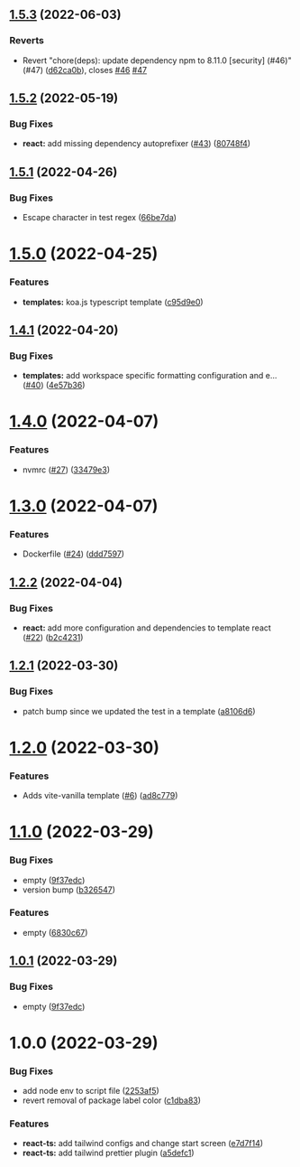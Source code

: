 ## [1.5.3](https://github.com/Iteam1337/templates/compare/v1.5.2...v1.5.3) (2022-06-03)


### Reverts

* Revert "chore(deps): update dependency npm to 8.11.0 [security] (#46)" (#47) ([d62ca0b](https://github.com/Iteam1337/templates/commit/d62ca0bc7e8f55d2cc18b87f6abf39582798b3db)), closes [#46](https://github.com/Iteam1337/templates/issues/46) [#47](https://github.com/Iteam1337/templates/issues/47)

## [1.5.2](https://github.com/Iteam1337/templates/compare/v1.5.1...v1.5.2) (2022-05-19)


### Bug Fixes

* **react:** add missing dependency autoprefixer ([#43](https://github.com/Iteam1337/templates/issues/43)) ([80748f4](https://github.com/Iteam1337/templates/commit/80748f42ddc9b5f6212cbe173ddc2b8a72828001))

## [1.5.1](https://github.com/Iteam1337/templates/compare/v1.5.0...v1.5.1) (2022-04-26)


### Bug Fixes

* Escape character in test regex ([66be7da](https://github.com/Iteam1337/templates/commit/66be7da6637150503f48c7e6964a7a73d13fb154))

# [1.5.0](https://github.com/Iteam1337/templates/compare/v1.4.1...v1.5.0) (2022-04-25)


### Features

* **templates:** koa.js typescript template ([c95d9e0](https://github.com/Iteam1337/templates/commit/c95d9e0be4c1fac30541fb3649fcdcdb0cf4d4d6))

## [1.4.1](https://github.com/Iteam1337/templates/compare/v1.4.0...v1.4.1) (2022-04-20)


### Bug Fixes

* **templates:** add workspace specific formatting configuration and e… ([#40](https://github.com/Iteam1337/templates/issues/40)) ([4e57b36](https://github.com/Iteam1337/templates/commit/4e57b369d4ea41026150b4c0c704b670be674769))

# [1.4.0](https://github.com/Iteam1337/templates/compare/v1.3.0...v1.4.0) (2022-04-07)


### Features

* nvmrc ([#27](https://github.com/Iteam1337/templates/issues/27)) ([33479e3](https://github.com/Iteam1337/templates/commit/33479e3b955694765cd4d39ae6eab3a77dce7b7d))

# [1.3.0](https://github.com/Iteam1337/templates/compare/v1.2.2...v1.3.0) (2022-04-07)


### Features

* Dockerfile ([#24](https://github.com/Iteam1337/templates/issues/24)) ([ddd7597](https://github.com/Iteam1337/templates/commit/ddd7597e17eec9e95fad59768d26e62118853da8))

## [1.2.2](https://github.com/Iteam1337/templates/compare/v1.2.1...v1.2.2) (2022-04-04)


### Bug Fixes

* **react:** add more configuration and dependencies to template react ([#22](https://github.com/Iteam1337/templates/issues/22)) ([b2c4231](https://github.com/Iteam1337/templates/commit/b2c4231175f4d977e6ff264a474227d339644286))

## [1.2.1](https://github.com/Iteam1337/templates/compare/v1.2.0...v1.2.1) (2022-03-30)


### Bug Fixes

* patch bump since we updated the test in a template ([a8106d6](https://github.com/Iteam1337/templates/commit/a8106d6675012ebc5169dda6f3e30ca1ab4ff5d4))

# [1.2.0](https://github.com/Iteam1337/templates/compare/v1.1.0...v1.2.0) (2022-03-30)


### Features

* Adds vite-vanilla template ([#6](https://github.com/Iteam1337/templates/issues/6)) ([ad8c779](https://github.com/Iteam1337/templates/commit/ad8c77955e3387633e442acd59612d5cd3b6d897))

# [1.1.0](https://github.com/Iteam1337/templates/compare/v1.0.0...v1.1.0) (2022-03-29)


### Bug Fixes

* empty ([9f37edc](https://github.com/Iteam1337/templates/commit/9f37edc23c732203c96f2adc6fef623d51c755ab))
* version bump ([b326547](https://github.com/Iteam1337/templates/commit/b32654771b34c4cc294026b23b4fc474f436fe72))


### Features

* empty ([6830c67](https://github.com/Iteam1337/templates/commit/6830c6744c269e538874e9fa717b7194ce1e92dd))

## [1.0.1](https://github.com/Iteam1337/templates/compare/v1.0.0...v1.0.1) (2022-03-29)


### Bug Fixes

* empty ([9f37edc](https://github.com/Iteam1337/templates/commit/9f37edc23c732203c96f2adc6fef623d51c755ab))

# 1.0.0 (2022-03-29)


### Bug Fixes

* add node env to script file ([2253af5](https://github.com/Iteam1337/templates/commit/2253af5b7e6dc321dc2eb412d9dfdbbc66abade0))
* revert removal of package label color ([c1dba83](https://github.com/Iteam1337/templates/commit/c1dba839c437b3a16ebdb0b4098af9d1fb0f39bb))


### Features

* **react-ts:** add tailwind configs and change start screen ([e7d7f14](https://github.com/Iteam1337/templates/commit/e7d7f14ee544d922b3085d36084c2b902a3331b6))
* **react-ts:** add tailwind prettier plugin ([a5defc1](https://github.com/Iteam1337/templates/commit/a5defc16843e9d08c9f8ba760ab683bc38b002fb))
